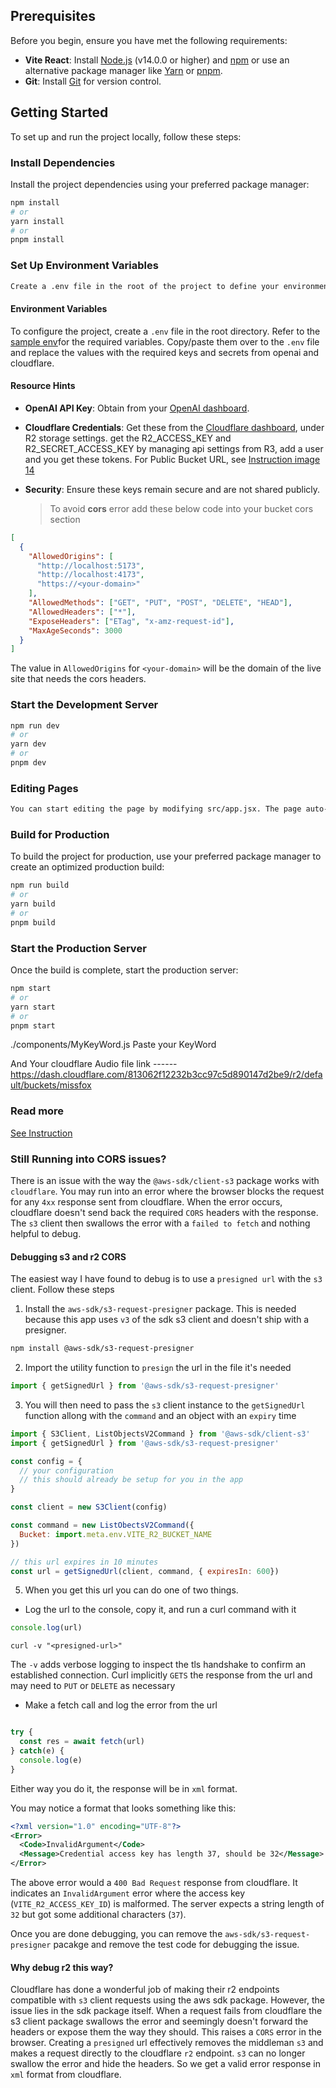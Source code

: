 ## Prerequisites

Before you begin, ensure you have met the following requirements:

- **Vite React**: Install [Node.js](https://nodejs.org/) (v14.0.0 or higher) and [npm](https://www.npmjs.com/) or use an alternative package manager like [Yarn](https://yarnpkg.com/) or [pnpm](https://pnpm.io/).
- **Git**: Install [Git](https://git-scm.com/) for version control.

## Getting Started

To set up and run the project locally, follow these steps:

### Install Dependencies

Install the project dependencies using your preferred package manager:

```bash
npm install
# or
yarn install
# or
pnpm install
```

### Set Up Environment Variables

```bash
Create a .env file in the root of the project to define your environment-specific variables. Use the .env.sample file as a reference.
```

#### Environment Variables

To configure the project, create a `.env` file in the root directory. Refer to the [sample env](./.env.sample)for the required variables. Copy/paste them over to the `.env` file and replace the values with the required keys and secrets from openai and cloudflare.


#### Resource Hints

- **OpenAI API Key**: Obtain from your [OpenAI dashboard](https://platform.openai.com).
- **Cloudflare Credentials**: Get these from the [Cloudflare dashboard](https://dash.cloudflare.com), under R2 storage settings. get the R2_ACCESS_KEY and R2_SECRET_ACCESS_KEY by managing api settings from R3, add a user and you get these tokens. For Public Bucket URL, see [Instruction image 14](./instructions/14-Public%20Bucket%20URL.png)
- **Security**: Ensure these keys remain secure and are not shared publicly.

  > To avoid **cors** error add these below code into your bucket cors section

```json
[
  {
    "AllowedOrigins": [
      "http://localhost:5173",
      "http://localhost:4173",
      "https://<your-domain>"
    ],
    "AllowedMethods": ["GET", "PUT", "POST", "DELETE", "HEAD"],
    "AllowedHeaders": ["*"],
    "ExposeHeaders": ["ETag", "x-amz-request-id"],
    "MaxAgeSeconds": 3000
  }
]
```

The value in `AllowedOrigins` for `<your-domain>` will be the domain of the live site that needs the cors headers.

### Start the Development Server

```bash
npm run dev
# or
yarn dev
# or
pnpm dev
```

### Editing Pages

```md
You can start editing the page by modifying src/app.jsx. The page auto-updates as you edit the file.
```

### Build for Production

To build the project for production, use your preferred package manager to create an optimized production build:

```bash
npm run build
# or
yarn build
# or
pnpm build
```

### Start the Production Server

Once the build is complete, start the production server:

```bash
npm start
# or
yarn start
# or
pnpm start
```

./components/MyKeyWord.js
Paste your KeyWord


And Your cloudflare Audio file link ------
https://dash.cloudflare.com/813062f12232b3cc97c5d890147d2be9/r2/default/buckets/missfox

### Read more

[See Instruction](./instructions/README.md)

### Still Running into CORS issues?
There is an issue with the way the `@aws-sdk/client-s3` package works with `cloudflare`. You may run into an error where the browser blocks the request for any `4xx` response sent from cloudflare. When the error occurs, cloudflare doesn't send back the required `CORS` headers with the response. The `s3` client then swallows the error with a `failed to fetch` and nothing helpful to debug.

#### Debugging s3 and r2 CORS
The easiest way I have found to debug is to use a `presigned url` with the `s3` client. Follow these steps

1. Install the `aws-sdk/s3-request-presigner` package. This is needed because this app uses `v3` of the sdk s3 client and doesn't ship with a presigner.

```bash
npm install @aws-sdk/s3-request-presigner
```

2. Import the utility function to `presign` the url in the file it's needed

```js
import { getSignedUrl } from '@aws-sdk/s3-request-presigner'
```

3. You will then need to pass the `s3` client instance to the `getSignedUrl` function allong with the `command` and an object with an `expiry` time

```js
import { S3Client, ListObjectsV2Command } from '@aws-sdk/client-s3'
import { getSignedUrl } from '@aws-sdk/s3-request-presigner'

const config = {
  // your configuration
  // this should already be setup for you in the app
}

const client = new S3Client(config)

const command = new ListObectsV2Command({
  Bucket: import.meta.env.VITE_R2_BUCKET_NAME
})

// this url expires in 10 minutes
const url = getSignedUrl(client, command, { expiresIn: 600})
```
5. When you get this url you can do one of two things.

- Log the url to the console, copy it, and run a curl command with it

```js
console.log(url)
```

```curl
curl -v "<presigned-url>"
```

The `-v` adds verbose logging to inspect the tls handshake to confirm an established connection. Curl implicitly `GETS` the response from the url and may need to `PUT` or `DELETE` as necessary


- Make a fetch call and log the error from the url
```js

try {
  const res = await fetch(url)
} catch(e) {
  console.log(e)
}
```

Either way you do it, the response will be in `xml` format.

You may notice a format that looks something like this:

```xml
<?xml version="1.0" encoding="UTF-8"?>
<Error>
  <Code>InvalidArgument</Code>
  <Message>Credential access key has length 37, should be 32</Message>
</Error>
```

The above error would a `400 Bad Request` response from cloudflare. It indicates an `InvalidArgument` error where the access key (`VITE_R2_ACCESS_KEY_ID`) is malformed. The server expects a string length of `32` but got some additional characters (`37`).

Once you are done debugging, you can remove the `aws-sdk/s3-request-presigner` pacakge and remove the test code for debugging the issue.

#### Why debug r2 this way?
Cloudflare has done a wonderful job of making their r2 endpoints compatible with `s3` client requests using the aws sdk package. However, the issue lies in the sdk package itself. When a request fails from cloudflare the s3 client package swallows the error and seemingly doesn't forward the headers or expose them the way they should. This raises a `CORS` error in the browser. Creating a `presigned` url effectively removes the middleman `s3` and makes a request directly to the cloudflare `r2` endpoint. `s3` can no longer swallow the error and hide the headers. So we get a valid error response in `xml` format from cloudflare.
